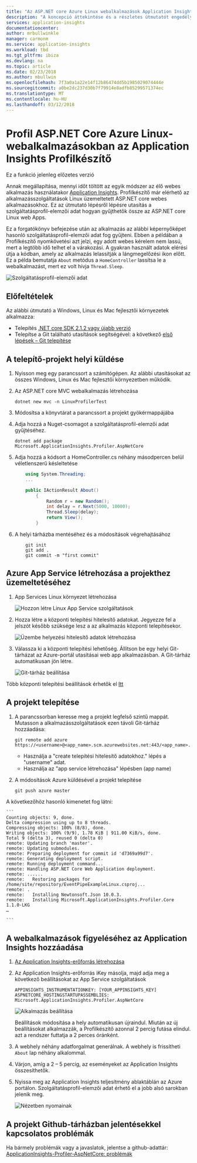 ```yaml
---
title: "Az ASP.NET core Azure Linux webalkalmazások Application Insights Profilkészítő profil |} Microsoft Docs"
description: "A koncepció áttekintése és a részletes útmutatót engedélyezheti a"
services: application-insights
documentationcenter: 
author: mrbullwinkle
manager: carmonm
ms.service: application-insights
ms.workload: tbd
ms.tgt_pltfrm: ibiza
ms.devlang: na
ms.topic: article
ms.date: 02/23/2018
ms.author: mbullwin
ms.openlocfilehash: 7f3a0a1a22e14f12b86474dd5b1985029074444e
ms.sourcegitcommit: a0be2dc237d30b7f79914e8adfb85299571374ec
ms.translationtype: MT
ms.contentlocale: hu-HU
ms.lasthandoff: 03/12/2018
---
```

# <a name="profile-aspnet-core-azure-linux-web-apps-with-application-insights-profiler"></a>Profil ASP.NET Core Azure Linux-webalkalmazásokban az Application Insights Profilkészítő

Ez a funkció jelenleg előzetes verzió

Annak megállapítása, mennyi időt töltött az egyik módszer az élő webes alkalmazás használatakor [Application Insights](app-insights-overview.md). Profilkészítő már elérhető az alkalmazásszolgáltatások Linux üzemeltetett ASP.NET core webes alkalmazásokhoz. Ez az útmutató lépésről lépésre utasítás a szolgáltatásprofil-elemzői adat hogyan gyűjthetők össze az ASP.NET core Linux web Apps.

Ez a forgatókönyv befejezése után az alkalmazás az alábbi képernyőképet hasonló szolgáltatásprofil-elemzői adat fog gyűjteni. Ebben a példában a Profilkészítő nyomkövetési azt jelzi, egy adott webes kérelem nem lassú, mert a legtöbb idő telhet el a várakozási. A gyakran használt adatok elérési útja a kódban, amely az alkalmazás lelassítják a lángmegelőzési ikon előtt. Ez a példa bemutatja `About` metódus a `HomeController` lassítsa le a webalkalmazást, mert ez volt hívja `Thread.Sleep`.

![Szolgáltatásprofil-elemzői adat](./media/app-insights-profiler-aspnetcore-linux/profiler-traces.png)

## <a name="pre-requisites"></a>Előfeltételek
Az alábbi útmutató a Windows, Linux és Mac fejlesztői környezetek alkalmazza:

* Telepítés [.NET core SDK 2.1.2 vagy újabb verzió](https://www.microsoft.com/net/download/windows/build)
* Telepítse a Git található utasítások segítségével: a következő [első lépések – Git telepítése](https://git-scm.com/book/en/v2/Getting-Started-Installing-Git)

## <a name="setup-project-locally"></a>A telepítő-projekt helyi küldése

1. Nyisson meg egy parancssort a számítógépen. Az alábbi utasításokat az összes Windows, Linux és Mac fejlesztői környezetben működik.

2. Az ASP.NET core MVC webalkalmazás létrehozása
    ```
    dotnet new mvc -n LinuxProfilerTest
    ```
3. Módosítsa a könyvtárat a parancssort a projekt gyökérmappájába

4. Adja hozzá a Nuget-csomagot a szolgáltatásprofil-elemzői adat gyűjtéséhez.
    ```
    dotnet add package Microsoft.ApplicationInsights.Profiler.AspNetCore
    ```
5. Adja hozzá a kódsort a HomeController.cs néhány másodpercen belül véletlenszerű késleltetése

    ```csharp
        using System.Threading;
        ...

        public IActionResult About()
            {
                Random r = new Random();
                int delay = r.Next(5000, 10000);
                Thread.Sleep(delay);
                return View();
            }
    ```
6. A helyi tárházba mentéséhez és a módosítások végrehajtásához

    ```
        git init
        git add .
        git commit -m "first commit"
    ```

## <a name="create-azure-app-service-for-hosting-your-project"></a>Azure App Service létrehozása a projekthez üzemeltetéséhez
1. App Services Linux környezet létrehozása

    ![Hozzon létre Linux App Service szolgáltatások](./media/app-insights-profiler-aspnetcore-linux/create-linux-appservice.png)

2. Hozza létre a központi telepítési hitelesítő adatokat. Jegyezze fel a jelszót később szüksége lesz a az alkalmazás központi telepítésekor.

    ![Üzembe helyezési hitelesítő adatok létrehozása](./media/app-insights-profiler-aspnetcore-linux/create-deployment-credentials.png)

3. Válassza ki a központi telepítési lehetőség. Állítson be egy helyi Git-tárházat az Azure-portál utasításai web app alkalmazásban. A Git-tárház automatikusan jön létre.

    ![Git-tárház beállítása](./media/app-insights-profiler-aspnetcore-linux/setup-git-repo.png)

Több központi telepítési beállítások érhetők el [Itt](https://docs.microsoft.com/azure/app-service/containers/choose-deployment-type)

## <a name="deploy-your-project"></a>A projekt telepítése

1. A parancssorban keresse meg a projekt legfelső szintű mappát. Mutasson a alkalmazásszolgáltatások ezen távoli Git-tárház hozzáadása:

    ```
    git remote add azure https://<username>@<app_name>.scm.azurewebsites.net:443/<app_name>.git
    ```
    * Használja a "create telepítési hitelesítő adatokhoz." lépés a "username" adat.
    * Használja az "app service létrehozása" lépésben (app name)

2. A módosítások Azure küldésével a projekt telepítése

    ```
    git push azure master
    ```
A következőhöz hasonló kimenetet fog látni:

    ```
    Counting objects: 9, done.
    Delta compression using up to 8 threads.
    Compressing objects: 100% (8/8), done.
    Writing objects: 100% (9/9), 1.78 KiB | 911.00 KiB/s, done.
    Total 9 (delta 3), reused 0 (delta 0)
    remote: Updating branch 'master'.
    remote: Updating submodules.
    remote: Preparing deployment for commit id 'd7369a99d7'.
    remote: Generating deployment script.
    remote: Running deployment command...
    remote: Handling ASP.NET Core Web Application deployment.
    remote: ......
    remote:   Restoring packages for /home/site/repository/EventPipeExampleLinux.csproj...
    remote: .
    remote:   Installing Newtonsoft.Json 10.0.3.
    remote:   Installing Microsoft.ApplicationInsights.Profiler.Core 1.1.0-LKG
    …

    ```

## <a name="add-application-insights-to-monitor-your-web-apps"></a>A webalkalmazások figyeléséhez az Application Insights hozzáadása
1. [Az Application Insights-erőforrás létrehozása](./app-insights-create-new-resource.md)
2. Az Application Insights-erőforrás iKey másolja, majd adja meg a következő beállításokat az App Service szolgáltatások

    ```
    APPINSIGHTS_INSTRUMENTATIONKEY: [YOUR_APPINSIGHTS_KEY]
    ASPNETCORE_HOSTINGSTARTUPASSEMBLIES: Microsoft.ApplicationInsights.Profiler.AspNetCore
    ```

    ![Alkalmazás beállítása](./media/app-insights-profiler-aspnetcore-linux/set-appsettings.png)

    Beállítások módosítása a hely automatikusan újraindul. Miután az új beállításokat alkalmazzák, a Profilkészítő azonnal 2 percig futása elindul. azt a rendszer futtatja a 2 perces óránként.

3. A webhely néhány adatforgalmat generálnak. A webhely is frissítheti ```About``` lap néhány alkalommal.

4. Várjon, amíg a 2 – 5 percig, az eseményeket az Application Insights összesíthetők.

5. Nyissa meg az Application Insights teljesítmény ablaktáblán az Azure portálon. Szolgáltatásprofil-elemzői adat érhető el a jobb alsó sarokban jelenik meg.

    ![Nézetben nyomainak](./media/app-insights-profiler-aspnetcore-linux/view-traces.png)

## <a name="report-issues-to-project-github-repository"></a>A projekt Github-tárházban jelentésekkel kapcsolatos problémák
Ha bármely problémák vagy a javaslatok, jelentse a github-adattár: [ApplicationInsights-Profiler-AspNetCore: problémák](https://github.com/Microsoft/ApplicationInsights-Profiler-AspNetCore/issues)
